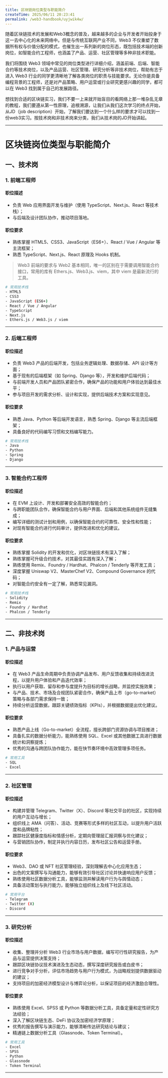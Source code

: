 ```yaml
---
title: 区块链岗位类型与职能简介
createTime: 2025/06/11 20:23:41
permalink: /web3-handbook/uyjwik4w/
---
```

随着区块链技术的发展和Web3概念的普及，越来越多的企业与开发者开始投身于这一去中心化的未来网络中。但是与传统互联网产业不同，Web3 不仅重塑了数据所有权与价值分配的模式，也催生出一系列新的岗位形态，既包括技术端的创新岗位，如智能合约工程师，也涵盖了产品、运营、社区管理等多种非技术职能。

我们将围绕 Web3 领域中常见的岗位类型进行详细介绍，涵盖前端、后端、智能合约等技术岗位，以及产品运营、社区管理、研究分析等非技术岗位，帮助有志于进入 Web3 行业的同学更清晰地了解各类岗位的职责与技能要求。无论你是具备编程背景的工程师，还是对产品策略、用户运营或行业研究更感兴趣的同学，都可以在 Web3 找到属于自己的发展路径。

想找到合适的区块链实习，我们不要一上来就开始盲目的看网络上那一堆杂乱无章的教程，我们要遵从第一性原理，追根溯源，让我们从我们这次学习的终点开始，从JD（job description）开始，了解我们要达到一个什么样的要求才可以找到一份web3实习。按技术岗和非技术岗来分类，我们从技术岗的JD开始讲起。

---
# 区块链岗位类型与职能简介

## 一、技术岗

### 1. 前端工程师

#### 职位描述
- 负责 Web 应用界面开发与维护（使用 TypeScript、Next.js、React 等技术栈）；
- 与后端及设计团队协作，推动项目落地。

#### 职位要求
- 熟练掌握 HTML5、CSS3、JavaScript（ES6+）、React / Vue / Angular 等主流框架；
- 熟悉 TypeScript、Next.js、React 原理及 Hooks 机制。

> Web3 前端的要求与 Web2 基本相同，唯一的区别在于需要调用智能合约接口，常用的库有 Ethers.js、Web3.js、viem，其中 viem 是最新流行的工具。

```bash
# 常用技术栈
- HTML5
- CSS3
- JavaScript (ES6+)
- React / Vue / Angular
- TypeScript
- Next.js
- Ethers.js / Web3.js / viem
```

---

### 2. 后端工程师

#### 职位描述
- 负责 Web3 产品的后端开发，包括业务逻辑处理、数据存储、API 设计等方面；
- 基于现有的后端框架（如 Spring、Django 等），开发和维护后端代码；
- 与前端开发人员和产品团队紧密合作，确保产品的功能和用户体验达到最佳水平；
- 参与项目开发的需求分析、设计和实现，提供后端技术方案和实现意见。

#### 职位要求
- 熟悉 Java、Python 等后端开发语言，熟悉 Spring、Django 等主流后端框架；
- 具备良好的代码编写习惯和文档编写能力。

```bash
# 常用技术栈
- Java
- Python
- Spring
- Django
```

---

### 3. 智能合约工程师

#### 职位描述
- 在 EVM 上设计、开发和部署安全高效的智能合约；
- 与跨职能团队合作，确保智能合约与用户界面、后端和其他系统组件无缝集成；
- 编写详细的测试计划和用例，以确保智能合约的可靠性、安全性和性能；
- 对现有智能合约进行代码审计，提供改进和优化的建议。

#### 职位要求
- 熟练掌握 Solidity 的开发和优化，对区块链技术有深入了解；
- 熟练掌握可升级合约技术，对其最佳实践有深入了解；
- 熟练使用 Remix、Foundry / Hardhat、Phalcon / Tenderly 等开发工具；
- 深度掌握 Uniswap V2、MasterChef V2、Compound Governance 的代码；
- 对智能合约安全有一定了解，熟悉常见漏洞。

```bash
# 常用技术栈
- Solidity
- Remix
- Foundry / Hardhat
- Phalcon / Tenderly
```

---

## 二、非技术岗

### 1. 产品与运营

#### 职位描述
- 在 Web3 产品生命周期中负责协调产品发布、用户反馈收集和持续改进流程，以提升用户体验和产品迭代效率；
- 执行以用户获取、留存和参与度提升为目标的增长战略，并监控实施效果；
- 与产品、技术、市场及合规团队紧密合作，确保产品上市（go-to-market）策略与各部门需求保持一致；
- 持续分析运营数据，跟踪关键绩效指标（KPIs），并根据数据提出优化建议。

#### 职位要求
- 熟悉产品上线（Go-to-market）全流程，擅长跨部门资源协调与项目推进；
- 具备扎实的数据分析能力，能熟练使用 SQL、Excel 或其他数据工具进行数据统计和洞察提炼；
- 优秀的沟通与跨团队协作能力，能在快节奏环境中高效管理多项任务。

```bash
# 常用工具
- SQL
- Excel
```

---

### 2. 社区管理

#### 职位描述
- 构建并管理 Telegram、Twitter（X）、Discord 等社交平台的社区，实现持续的用户互动与增长；
- 组织线上 AMA（问答）、活动、竞赛等形式多样的社区互动，以提升用户活跃度和品牌粘性；
- 跟踪社区健康度指标和情感分析，定期向管理层汇报洞察与优化建议；
- 与营销团队协作，制定并执行内容日历，发布社区公告和运营手册。

#### 职位要求
- Web3、DAO 或 NFT 社区管理经验，深刻理解去中心化应用生态；
- 出色的文案撰写与沟通能力，能够有效引导社区讨论并快速响应用户反馈；
- 熟练使用社区数据分析工具，能够监测并解读用户行为与舆情动态；
- 具备活动策划与执行能力，能够独立组织线上及线下社区活动。

```bash
# 常用平台
- Telegram
- Twitter (X)
- Discord
```

---

### 3. 研究分析

#### 职位描述
- 收集、整理并分析 Web3 行业市场与用户数据，编写可行性研究报告，为产品与运营提供决策支持；
- 跟踪区块链协议技术演进及生态动态，撰写深度研究报告或白皮书；
- 进行竞争对手分析，评估市场趋势与用户行为模式，为战略规划提供数据驱动的建议；
- 支持项目的加密经济模型设计与博弈论分析，以保证项目的经济激励合理性。

#### 职位要求
- 熟练使用 Excel、SPSS 或 Python 等数据分析工具，具备定量和定性研究方法经验；
- 深入了解区块链生态、DeFi 协议及加密经济学原理；
- 优秀的报告撰写与演示能力，能够清晰传达研究结论与建议；
- 精通链上数据分析工具（Glassnode、Token Terminal）。

```bash
# 常用工具
- Excel
- SPSS
- Python
- Glassnode
- Token Terminal
```

---
